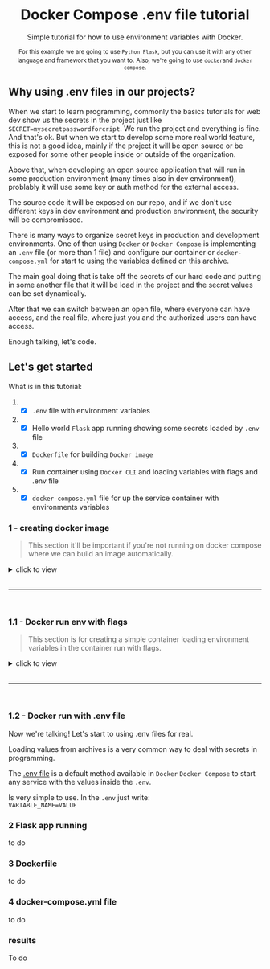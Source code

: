 <div align="center">

# Docker Compose .env file tutorial

Simple tutorial for how to use environment variables with Docker. 

<small>For this example we are going to use `Python Flask`, but you can use it with any other language and framework that you want to.</small>
<small>Also, we're going to use `docker`and `docker compose`.</small>
 
</div>

## Why using .env files in our projects?
When we start to learn programming, commonly the basics tutorials for web dev show us the secrets in the project just like `SECRET=mysecretpasswordforcript`. We run the project and everything is fine. And that's ok. But when we start to develop some more real world feature, this is not a good idea, mainly if the project it will be open source or be exposed for some other people inside or outside of the organization.

Above that, when developing an open source application that will run in some production environment (many times also in dev environment), problably it will use some key or auth method for the external access.

The source code it will be exposed on our repo, and if we don't use different keys in dev environment and production environment, the security will be compromissed.

There is many ways to organize secret keys in production and development environments. One of then using `Docker` or `Docker Compose` is implementing an `.env` file (or more than 1 file) and configure our container or `docker-compose.yml` for start to using the variables defined on this archive.

The main goal doing that is take off the secrets of our hard code and putting in some another file that it will be load in the project and the secret values can be set dynamically.

After that we can switch between an open file, where everyone can have access, and the real file, where just you and the authorized users can have access.

Enough talking, let's code.

## Let's get started

What is in this tutorial:
1. - [x] `.env` file with environment variables
2. - [x] Hello world `Flask` app running showing some secrets loaded by `.env` file
3. - [x] `Dockerfile` for building `Docker image`
4. - [x] Run container using `Docker CLI` and loading variables with flags and .env file
5. - [x] `docker-compose.yml` file for up the service container with environments variables

### 1 - creating docker image
> This section it'll be important if you're not running on docker compose where we can build an image automatically.

<details>
    <summary>click to view</summary>
    First things first, let's create the image that will be used to start the container. For doing that just type it the fallowing command inside the Dockerfile directory:

    `docker build . -t docker-tutorial-image`

    docker images
</details>

<br>
<hr>
<br>

### 1.1 - Docker run env with flags
> This section is for creating a simple container loading environment variables in the container run with flags.

<details>
    <summary>click to view</summary>
    docker run image --name container-name -e var=value -p 80:5000
    localhost:5000
</details>

<br>
<hr>
<br>

### 1.2 - Docker run with .env file
Now we're talking! Let's start to using .env files for real.

Loading values from archives is a very common way to deal with secrets in programming.

The [.env file](https://docs.docker.com/compose/env-file/) is a default method available in `Docker` `Docker Compose` to start any service with the values inside the `.env`.

Is very simple to use. In the `.env` just write:<br>
`VARIABLE_NAME=VALUE`

### 2 Flask app running
to do

### 3 Dockerfile
to do

### 4 docker-compose.yml file
to do

### results
To do